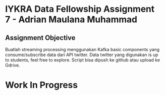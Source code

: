 # IYKRA Data Fellowship Assignment 7 - Adrian Maulana Muhammad
## Assignment Objective
Buatlah streaming processing menggunakan Kafka basic components yang consume/subscribe data dari API twitter. Data twitter yang digunakan is up to students, feel free to explore. Script bisa dipush ke github atau upload ke Gdrive.
# Work In Progress